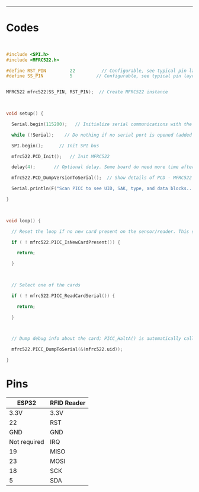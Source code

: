 ***
# Codes

```cpp
  

#include <SPI.h>
#include <MFRC522.h>

#define RST_PIN         22          // Configurable, see typical pin layout above
#define SS_PIN          5         // Configurable, see typical pin layout above


MFRC522 mfrc522(SS_PIN, RST_PIN);  // Create MFRC522 instance

  

void setup() {

  Serial.begin(115200);   // Initialize serial communications with the PC

  while (!Serial);    // Do nothing if no serial port is opened (added for Arduinos based on ATMEGA32U4)

  SPI.begin();      // Init SPI bus

  mfrc522.PCD_Init();   // Init MFRC522

  delay(4);       // Optional delay. Some board do need more time after init to be ready, see Readme

  mfrc522.PCD_DumpVersionToSerial();  // Show details of PCD - MFRC522 Card Reader details

  Serial.println(F("Scan PICC to see UID, SAK, type, and data blocks..."));

}

  

void loop() {

  // Reset the loop if no new card present on the sensor/reader. This saves the entire process when idle.

  if ( ! mfrc522.PICC_IsNewCardPresent()) {

    return;

  }

  

  // Select one of the cards

  if ( ! mfrc522.PICC_ReadCardSerial()) {

    return;

  }

  

  // Dump debug info about the card; PICC_HaltA() is automatically called

  mfrc522.PICC_DumpToSerial(&(mfrc522.uid));

}
```

# Pins

| ESP32          | RFID Reader |
|----------------|-------------|
| 3.3V           | 3.3V        |
| 22             | RST         |
| GND            | GND         |
| Not required   | IRQ         |
| 19             | MISO        |
| 23             | MOSI        |
| 18             | SCK         |
| 5              | SDA         |
